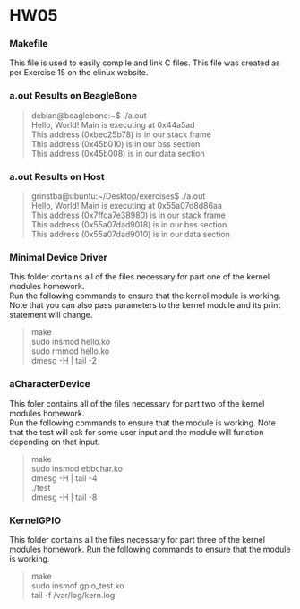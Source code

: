 # HW05  

### Makefile  
This file is used to easily compile and link C files. This file was created as per Exercise 15 on the elinux website.  

### a.out Results on BeagleBone  
> debian@beaglebone:~$ ./a.out  
> Hello, World! Main is executing at 0x44a5ad  
> This address (0xbec25b78) is in our stack frame  
> This address (0x45b010) is in our bss section  
> This address (0x45b008) is in our data section  

### a.out Results on Host  
> grinstba@ubuntu:~/Desktop/exercises$ ./a.out  
> Hello, World! Main is executing at 0x55a07d8d86aa  
> This address (0x7ffca7e38980) is in our stack frame  
> This address (0x55a07dad9018) is in our bss section  
> This address (0x55a07dad9010) is in our data section  

### Minimal Device Driver  
This folder contains all of the files necessary for part one of the kernel modules homework.  
Run the following commands to ensure that the kernel module is working. Note that you can also pass 
parameters to the kernel module and its print statement will change.  
> make  
> sudo insmod hello.ko  
> sudo rmmod hello.ko  
> dmesg -H | tail -2  

### aCharacterDevice  
This foler contains all of the files necessary for part two of the kernel modules homework.  
Run the following commands to ensure that the module is working. Note that the test will ask for 
some user input and the module will function depending on that input.  
> make  
> sudo insmod ebbchar.ko  
> dmesg -H | tail -4  
> ./test  
> dmesg -H | tail -8  

### KernelGPIO  
This folder contains all the files necessary for part three of the kernel modules homework. 
Run the following commands to ensure that the module is working.  
> make  
> sudo insmof gpio_test.ko  
> tail -f /var/log/kern.log  